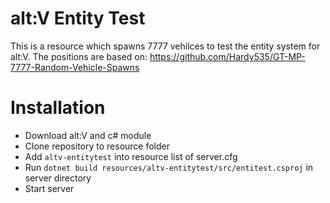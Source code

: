 # alt:V Entity Test
This is a resource which spawns 7777 vehilces to test the entity system for alt:V. The positions are based on: https://github.com/Hardy535/GT-MP-7777-Random-Vehicle-Spawns 

# Installation
- Download alt:V and c# module
- Clone repository to resource folder
- Add `altv-entitytest` into resource list of server.cfg
- Run `dotnet build resources/altv-entitytest/src/entitest.csproj` in server directory
- Start server